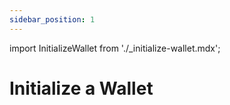 ```yaml
---
sidebar_position: 1
---
```


import InitializeWallet from './_initialize-wallet.mdx';

# Initialize a Wallet

<InitializeWallet wallet="$WALLET_DB" keyfile="$KEY_FILE" mnemonic="$MNEMONIC_FILE"/>